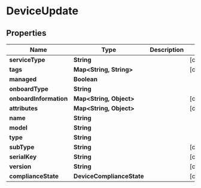 

# DeviceUpdate


## Properties

Name | Type | Description | Notes
------------ | ------------- | ------------- | -------------
**serviceType** | **String** |  |  [optional]
**tags** | **Map&lt;String, String&gt;** |  |  [optional]
**managed** | **Boolean** |  | 
**onboardType** | **String** |  | 
**onboardInformation** | **Map&lt;String, Object&gt;** |  |  [optional]
**attributes** | **Map&lt;String, Object&gt;** |  |  [optional]
**name** | **String** |  | 
**model** | **String** |  | 
**type** | **String** |  | 
**subType** | **String** |  |  [optional]
**serialKey** | **String** |  |  [optional]
**version** | **String** |  |  [optional]
**complianceState** | **DeviceComplianceState** |  |  [optional]



